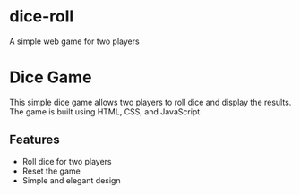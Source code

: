 # dice-roll
A simple web game for two players
# Dice Game

This simple dice game allows two players to roll dice and display the results. The game is built using HTML, CSS, and JavaScript.

## Features

- Roll dice for two players
- Reset the game
- Simple and elegant design
